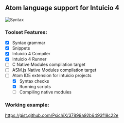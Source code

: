 ## Atom language support for Intuicio 4

![Syntax](https://cloud.githubusercontent.com/assets/2111867/16136676/d766b992-342c-11e6-9ea4-e7eadc0d1671.png)

### Toolset Features:
- [x] Syntax grammar
- [x] Snippets
- [x] Intuicio 4 Compiler
- [x] Intuicio 4 Runner
- [ ] C Native Modules compilation target
- [ ] ASM.js Native Modules compilation target
- [ ] Atom IDE extension for intuicio projects
  * [x] Syntax checks
  * [x] Running scripts
  * [ ] Compiling native modules

### Working example:

https://gist.github.com/PsichiX/37899a92b6493f18c22e
